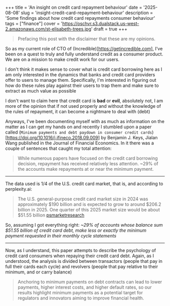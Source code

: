 +++
title = 'An insight on credit card repayment behaviour'
date = '2025-08-08'
slug = 'insight-credit-card-repayment-behaviour'
description = 'Some findings about how credit card repayments consumer behaviour'
tags = ["finance"]
cover = 'https://oschvr.s3.dualstack.us-west-2.amazonaws.com/st-elisabeth-trees.jpg'
draft = true
+++

> Prefacing this post with the disclaimer that these are my opinions.

So as my current role of CTO of (Incredible)[https://getincredible.com], I've been on a quest to truly and fully understand credit as a consumer product. We are on a mission to make credit work for our users.

I don't think it makes sense to cover what is credit card borrowing here as I am only interested in the dynamics that banks and credit card providers offer to users to manage them. Specifically, I'm interested in figuring out how do these rules play against their users to trap them and make sure to extract as much value as possible

I don't want to claim here that credit card is **bad** or **evil**, absolutely not, I am more of the opinion that if not used properly and without the knowledge of the rules of repayment, it can become a nightmare to deal with (debt)

Anyways, I've been documenting myself with as much as information on the matter as I can get my hands on and recently I stumbled upon a paper called (`Minimum payments and debt paydown in consumer credit cards`)[https://doi.org/10.1016/j.jfineco.2018.09.009] by Benjamin J. Keys, Jialan Wang published in the Journal of Financial Economics. In it there was a couple of sentences that caught my total attention:

> While numerous papers have focused on the credit card borrowing decision, repayment has received relatively less attention.
> ~29% of the accounts make repayments at or near the minimum payment.

---

The data used is 1/4 of the U.S. credit card market, that is, and according to perplexity.ai:

> The U.S. general-purpose credit card market size in 2024 was approximately $190 billion and is expected to grow to around $206.2 billion in 2025. One quarter of this 2025 market size would be about $51.55 billion [psmarketresearch](https://www.psmarketresearch.com/market-analysis/us-credit-card-market-report)

So, assuming I got everything right:
_~29% of accounts whose balance sum *$51.55 billion* of credit card debt, make less or exactly the minimum payment requested in their monthly cycle statements_

---

Now, as I understand, this paper attempts to describe the psychology of credit card consumers when repaying their credit card debt. Again, as I understood, the analysis is divided between transactors (people that pay in full their cards each cycle) and revolvers (people that pay relative to their minimum, and or carry balance)

> Anchoring to minimum payments on debt contracts can lead to lower payments, higher interest costs, and higher default rates, so our results highlight minimum payments as a potential target for regulators and innovators aiming to improve financial health.
